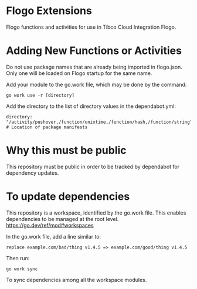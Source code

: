 # Flogo Extensions

Flogo functions and activities for use in Tibco Cloud Integration Flogo.

# Adding New Functions or Activities

Do not use package names that are already being imported in flogo.json.  Only one will be loaded on Flogo startup for the same name.

Add your module to the go.work file, which may be done by the command:

```
go work use -r [directory]
```

Add the directory to the list of directory values in the dependabot.yml:

```
directory: "/activity/pushover,/function/unixtime,/function/hash,/function/string" # Location of package manifests
```


# Why this must be public

This repository must be public in order to be tracked by dependabot for dependency updates.

# To update dependencies

This repository is a workspace, identified by the go.work file.  This enables dependencies to be managed at the root level.
https://go.dev/ref/mod#workspaces

In the go.work file, add a line similar to:
```
replace example.com/bad/thing v1.4.5 => example.com/good/thing v1.4.5
```

Then run:

```
go work sync
```
To sync dependencies among all the workspace modules.